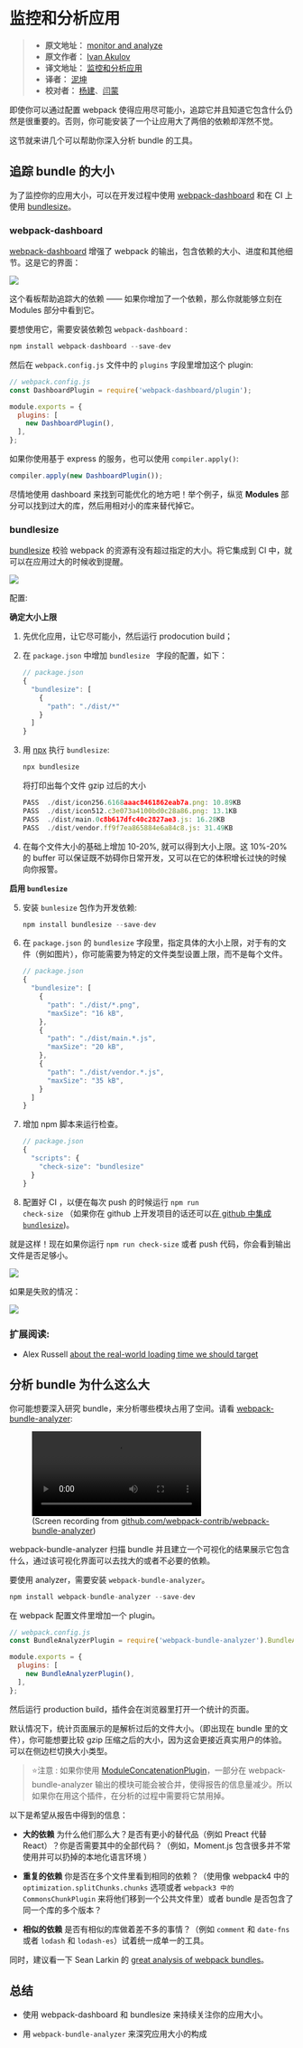 # 监控和分析应用

> - **原文地址：** [monitor and analyze](https://developers.google.com/web/fundamentals/performance/webpack/monitor-and-analyze)
> - **原文作者：** [Ivan Akulov](https://developers.google.com/web/resources/contributors/iamakulov)
> - **译文地址：** [监控和分析应用](https://github.com/yued-fe/y-translation/blob/master/en/Web-Performance-Optimization-with-webpack/Monitor-and-analyze-the-app.md)
> - **译者：** [泥坤](https://github.com/nkplus)
> - **校对者：** [杨建](https://github.com/ASkyBig)、[闫蒙](https://github.com/yanyixin)

即使你可以通过配置 webpack 使得应用尽可能小，追踪它并且知道它包含什么仍然是很重要的。否则，你可能安装了一个让应用大了两倍的依赖却浑然不觉。

这节就来讲几个可以帮助你深入分析 bundle 的工具。

## 追踪 bundle 的大小

为了监控你的应用大小，可以在开发过程中使用 [webpack-dashboard](https://github.com/FormidableLabs/webpack-dashboard/) 和在 CI 上使用 [bundlesize](https://github.com/siddharthkp/bundlesize)。

### webpack-dashboard

[webpack-dashboard](https://github.com/FormidableLabs/webpack-dashboard/) 增强了 webpack 的输出，包含依赖的大小、进度和其他细节。这是它的界面：

![](https://developers.google.com/web/fundamentals/performance/webpack/webpack-dashboard.png)

这个看板帮助追踪大的依赖 —— 如果你增加了一个依赖，那么你就能够立刻在 Modules 部分中看到它。

要想使用它，需要安装依赖包 `webpack-dashboard` :

```js
npm install webpack-dashboard --save-dev
```

然后在 `webpack.config.js` 文件中的 `plugins` 字段里增加这个 plugin:

```js
// webpack.config.js
const DashboardPlugin = require('webpack-dashboard/plugin');

module.exports = {
  plugins: [
    new DashboardPlugin(),
  ],
};
```

如果你使用基于 express 的服务，也可以使用 `compiler.apply()`:

``` js
compiler.apply(new DashboardPlugin());
```

尽情地使用 dashboard 来找到可能优化的地方吧！举个例子，纵览 **Modules** 部分可以找到过大的库，然后用相对小的库来替代掉它。

### bundlesize

[bundlesize](https://github.com/siddharthkp/bundlesize) 校验 webpack 的资源有没有超过指定的大小。将它集成到 CI 中，就可以在应用过大的时候收到提醒。

![](https://developers.google.com/web/fundamentals/performance/webpack/bundlesize.jpg)

配置:

**确定大小上限**

1. 先优化应用，让它尽可能小，然后运行 prodocution build；
2. 在 `package.json` 中增加 `bundlesize ` 字段的配置，如下：

    ``` js
    // package.json
    {
      "bundlesize": [
        {
          "path": "./dist/*"
        }
      ]
    }
    ```

3.  用 [npx](https://medium.com/@maybekatz/introducing-npx-an-npm-package-runner-55f7d4bd282b) 执行 `bundlesize`:

    ``` js
    npx bundlesize
    ```

    将打印出每个文件 gzip 过后的大小
    
    ``` js
    PASS  ./dist/icon256.6168aaac8461862eab7a.png: 10.89KB
    PASS  ./dist/icon512.c3e073a4100bd0c28a86.png: 13.1KB
    PASS  ./dist/main.0c8b617dfc40c2827ae3.js: 16.28KB
    PASS  ./dist/vendor.ff9f7ea865884e6a84c8.js: 31.49KB
    ```

4. 在每个文件大小的基础上增加 10-20%, 就可以得到大小上限。这 10%-20% 的 buffer 可以保证既不妨碍你日常开发，又可以在它的体积增长过快的时候向你报警。

**启用 `bundlesize`**

5. 安装 <code>bunlesize</code> 包作为开发依赖:

    ``` js
    npm install bundlesize --save-dev
    ```

6. 在 `package.json` 的 `bundlesize` 字段里，指定具体的大小上限，对于有的文件（例如图片），你可能需要为特定的文件类型设置上限，而不是每个文件。

    ``` js
    // package.json
    {
      "bundlesize": [
        {
          "path": "./dist/*.png",
          "maxSize": "16 kB",
        },
        {
          "path": "./dist/main.*.js",
          "maxSize": "20 kB",
        },
        {
          "path": "./dist/vendor.*.js",
          "maxSize": "35 kB",
        }
      ]
    }
    ```

7. 增加 npm 脚本来运行检查。

    ``` js
    // package.json
    {
      "scripts": {
        "check-size": "bundlesize"
      }
    }
    ```

8.  配置好 CI ，以便在每次 push 的时候运行 <code>npm run check-size</code> （如果你在 github 上开发项目的话还可以[在 github 中集成 `bundlesize`](https://github.com/siddharthkp/bundlesize#2-build-status))。

 就是这样！现在如果你运行 `npm run check-size` 或者 push 代码，你会看到输出文件是否足够小。


![](https://developers.google.com/web/fundamentals/performance/webpack/bundlesize-output-success.png)

如果是失败的情况：

![](https://developers.google.com/web/fundamentals/performance/webpack/bundlesize-output-failure.png)

### 扩展阅读:

- Alex Russell [about the real-world loading time we should
target](https://infrequently.org/2017/10/can-you-afford-it-real-world-web-performance-budgets/)

## 分析 bundle 为什么这么大

你可能想要深入研究 bundle，来分析哪些模块占用了空间。请看 [webpack-bundle-analyzer](https://github.com/webpack-contrib/webpack-bundle-analyzer):

<figure>
  <video src="https://developers.google.com/web/fundamentals/performance/webpack/webpack-bundle-analyzer.mp4" alt="A screen recording of the webpack bundle analyzer
page" autoplay controls loop></video>
  <figcaption>(Screen recording from <a
href="https://github.com/webpack-contrib/webpack-bundle-analyzer">github.com/webpack-contrib/webpack-bundle-analyzer</a>)
</figcaption>
</figure>

webpack-bundle-analyzer 扫描 bundle 并且建立一个可视化的结果展示它包含什么，通过该可视化界面可以去找大的或者不必要的依赖。

要使用 analyzer，需要安装 `webpack-bundle-analyzer`。

``` js
npm install webpack-bundle-analyzer --save-dev
```

在 webpack 配置文件里增加一个 plugin。

```js
// webpack.config.js
const BundleAnalyzerPlugin = require('webpack-bundle-analyzer').BundleAnalyzerPlugin;

module.exports = {
  plugins: [
    new BundleAnalyzerPlugin(),
  ],
};
```
然后运行 production build，插件会在浏览器里打开一个统计的页面。

默认情况下，统计页面展示的是解析过后的文件大小。（即出现在 bundle 里的文件），你可能想要比较 gzip 压缩之后的大小，因为这会更接近真实用户的体验。可以在侧边栏切换大小类型。

> ⭐️注意 : 如果你使用 [ModuleConcatenationPlugin](https://webpack.js.org/plugins/module-concatenation-plugin/)，一部分在 webpack-bundle-analyzer 输出的模块可能会被合并，使得报告的信息量减少。所以如果你在用这个插件，在分析的过程中需要将它禁用掉。

以下是希望从报告中得到的信息：

- **大的依赖** 为什么他们那么大？是否有更小的替代品（例如 Preact 代替 React）？你是否需要其中的全部代码？（例如，Moment.js 包含很多并不常使用并可以扔掉的本地化语言环境 ）

- **重复的依赖** 你是否在多个文件里看到相同的依赖？（使用像 webpack4 中的 `optimization.splitChunks.chunks` 选项或者 `webpack3 中的 CommonsChunkPlugin` 来将他们移到一个公共文件里）或者 bundle 是否包含了同一个库的多个版本？

- **相似的依赖** 是否有相似的库做着差不多的事情？（例如 `comment` 和 `date-fns` 或者 `lodash` 和 `lodash-es`）试着统一成单一的工具。

同时，建议看一下 Sean Larkin 的 [great analysis of webpack
bundles](https://medium.com/webpack/webpack-bits-getting-the-most-out-of-the-commonschunkplugin-ab389e5f318)。

## 总结

- 使用 webpack-dashboard 和 bundlesize 来持续关注你的应用大小。

- 用 `webpack-bundle-analyzer` 来深究应用大小的构成
